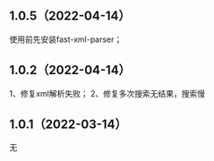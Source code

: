 ## 1.0.5（2022-04-14）
使用前先安装fast-xml-parser；
## 1.0.2（2022-04-14）
1、修复xml解析失败；
2、修复多次搜索无结果，搜索慢
## 1.0.1（2022-03-14）
无
